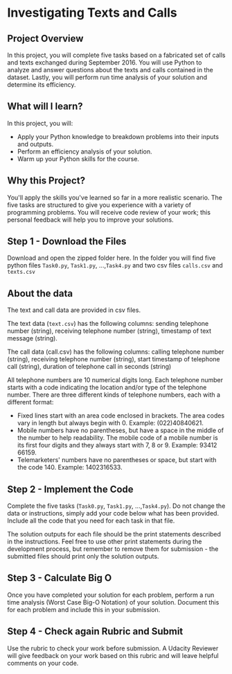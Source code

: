 # Investigating Texts and Calls

## __Project Overview__

In this project, you will complete five tasks based on a fabricated set of calls and texts exchanged during September 2016. You will use Python to analyze and answer questions about the texts and calls contained in the dataset. Lastly, you will perform run time analysis of your solution and determine its efficiency.

## __What will I learn?__

In this project, you will:

* Apply your Python knowledge to breakdown problems into their inputs and outputs.
* Perform an efficiency analysis of your solution.
* Warm up your Python skills for the course.

## __Why this Project?__

You'll apply the skills you've learned so far in a more realistic scenario. The five tasks are structured to give you experience with a variety of programming problems. You will receive code review of your work; this personal feedback will help you to improve your solutions.

## __Step 1 - Download the Files__

Download and open the zipped folder here. In the folder you will find five python files `Task0.py`, `Task1.py`, ...,`Task4.py` and two csv files `calls.csv` and `texts.csv`

## __About the data__

The text and call data are provided in csv files.

The text data (`text.csv`) has the following columns: sending telephone number (string), receiving telephone number (string), timestamp of text message (string).

The call data (call.csv) has the following columns: calling telephone number (string), receiving telephone number (string), start timestamp of telephone call (string), duration of telephone call in seconds (string)

All telephone numbers are 10 numerical digits long. Each telephone number starts with a code indicating the location and/or type of the telephone number. There are three different kinds of telephone numbers, each with a different format:

* Fixed lines start with an area code enclosed in brackets. The area codes vary in length but always begin with 0. Example: (022)40840621.
* Mobile numbers have no parentheses, but have a space in the middle of the number to help readability. The mobile code of a mobile number is its first four digits and they always start with 7, 8 or 9. Example: 93412 66159.
* Telemarketers' numbers have no parentheses or space, but start with the code 140. Example: 1402316533.

## __Step 2 - Implement the Code__

Complete the five tasks (`Task0.py`, `Task1.py`, ...,`Task4.py`). Do not change the data or instructions, simply add your code below what has been provided. Include all the code that you need for each task in that file.

The solution outputs for each file should be the print statements described in the instructions. Feel free to use other print statements during the development process, but remember to remove them for submission - the submitted files should print only the solution outputs.

## __Step 3 - Calculate Big O__

Once you have completed your solution for each problem, perform a run time analysis (Worst Case Big-O Notation) of your solution. Document this for each problem and include this in your submission.

## __Step 4 - Check again Rubric and Submit__

Use the rubric to check your work before submission. A Udacity Reviewer will give feedback on your work based on this rubric and will leave helpful comments on your code.
